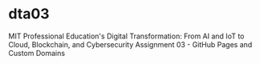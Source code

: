 # dta03
MIT Professional Education's Digital Transformation: From AI and IoT to Cloud, Blockchain, and Cybersecurity Assignment 03 - GitHub Pages and Custom Domains
